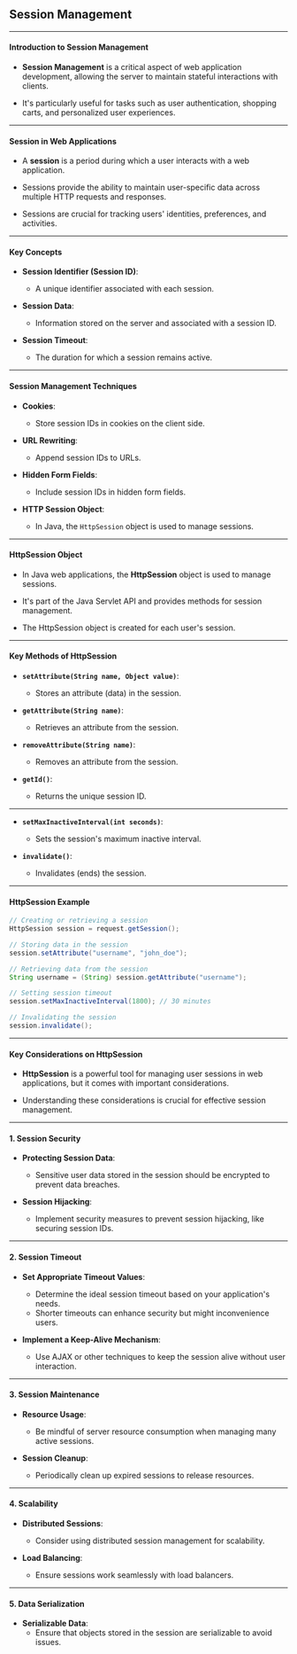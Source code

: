 ## Session Management

---

#### Introduction to Session Management

- **Session Management** is a critical aspect of web application development, allowing the server to maintain stateful interactions with clients.

- It's particularly useful for tasks such as user authentication, shopping carts, and personalized user experiences.

---

#### Session in Web Applications

- A **session** is a period during which a user interacts with a web application.

- Sessions provide the ability to maintain user-specific data across multiple HTTP requests and responses.

- Sessions are crucial for tracking users' identities, preferences, and activities.

---

#### Key Concepts

- **Session Identifier (Session ID)**:
  - A unique identifier associated with each session.

- **Session Data**:
  - Information stored on the server and associated with a session ID.

- **Session Timeout**:
  - The duration for which a session remains active.

---

#### Session Management Techniques

- **Cookies**:
  - Store session IDs in cookies on the client side.

- **URL Rewriting**:
  - Append session IDs to URLs.

- **Hidden Form Fields**:
  - Include session IDs in hidden form fields.

- **HTTP Session Object**:
  - In Java, the `HttpSession` object is used to manage sessions.

---

#### HttpSession Object

- In Java web applications, the **HttpSession** object is used to manage sessions.

- It's part of the Java Servlet API and provides methods for session management.

- The HttpSession object is created for each user's session.

---

#### Key Methods of HttpSession

- **`setAttribute(String name, Object value)`**:
  - Stores an attribute (data) in the session.

- **`getAttribute(String name)`**:
  - Retrieves an attribute from the session.

- **`removeAttribute(String name)`**:
  - Removes an attribute from the session.

- **`getId()`**:
  - Returns the unique session ID.

---

- **`setMaxInactiveInterval(int seconds)`**:
  - Sets the session's maximum inactive interval.

- **`invalidate()`**:
  - Invalidates (ends) the session.

---

#### HttpSession Example

```java []
// Creating or retrieving a session
HttpSession session = request.getSession();

// Storing data in the session
session.setAttribute("username", "john_doe");

// Retrieving data from the session
String username = (String) session.getAttribute("username");

// Setting session timeout
session.setMaxInactiveInterval(1800); // 30 minutes

// Invalidating the session
session.invalidate();

```

---

#### Key Considerations on HttpSession

- **HttpSession** is a powerful tool for managing user sessions in web applications, but it comes with important considerations.

- Understanding these considerations is crucial for effective session management.

---

#### 1. Session Security

- **Protecting Session Data**:
  - Sensitive user data stored in the session should be encrypted to prevent data breaches.

- **Session Hijacking**:
  - Implement security measures to prevent session hijacking, like securing session IDs.

---

#### 2. Session Timeout

- **Set Appropriate Timeout Values**:
  - Determine the ideal session timeout based on your application's needs.
  - Shorter timeouts can enhance security but might inconvenience users.

- **Implement a Keep-Alive Mechanism**:
  - Use AJAX or other techniques to keep the session alive without user interaction.

---

#### 3. Session Maintenance

- **Resource Usage**:
  - Be mindful of server resource consumption when managing many active sessions.

- **Session Cleanup**:
  - Periodically clean up expired sessions to release resources.

---

#### 4. Scalability

- **Distributed Sessions**:
  - Consider using distributed session management for scalability.

- **Load Balancing**:
  - Ensure sessions work seamlessly with load balancers.

---

#### 5. Data Serialization

- **Serializable Data**:
  - Ensure that objects stored in the session are serializable to avoid issues.

